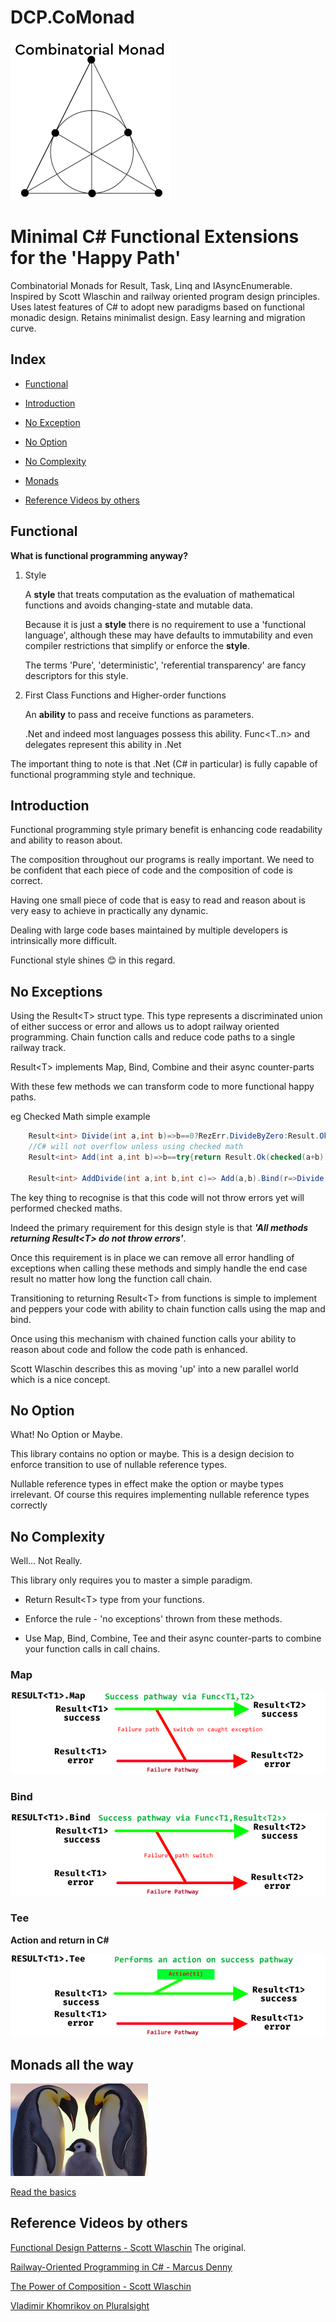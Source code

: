 ﻿# DCP.CoMonad
![lang-ext](https://github.com/ak98/DCP.CoMonad/blob/master/comonadlogo256.png?raw=true)

Minimal C# Functional Extensions for the 'Happy Path' 
=============================================

Combinatorial Monads for Result, Task, Linq and IAsyncEnumerable. Inspired by Scott Wlaschin and railway oriented program design principles. Uses latest features of C# to adopt new paradigms based on functional monadic design. Retains minimalist design. Easy learning and migration curve.



## Index

* [Functional](#functional)
* [Introduction](#introduction)
* [No Exception](#no-exceptions)
* [No Option](#no-option)
* [No Complexity](#no-complexity)

* [Monads](#monads)
* [Reference Videos by others](#reference-videos-by-others)
## Functional

__What is functional programming anyway?__

1. Style

    A __style__ that treats computation as the evaluation of mathematical functions and avoids changing-state and mutable data.
    
    Because it is just a __style__ there is no requirement to use a 'functional language', although these may have defaults to immutability and even compiler restrictions that simplify or enforce the __style__.
    
    The terms 'Pure', 'deterministic', 'referential transparency' are fancy descriptors for this style.

2. First Class Functions and Higher-order functions

    An __ability__ to pass and receive functions as parameters.
    
    .Net and indeed most languages possess this ability. Func&lt;T..n&gt; and delegates represent this ability in .Net
    
The important thing to note is that .Net (C# in particular) is fully capable of functional programming style and technique.


## Introduction ##

Functional programming style primary benefit is enhancing code readability and ability to reason about.

The composition throughout our programs is really important. We need to be confident that each piece of code and the composition of code is correct.

Having one small piece of code that is easy to read and reason about is very easy to achieve in practically any dynamic. 

Dealing with large code bases maintained by multiple developers is intrinsically more difficult.

Functional style shines 😊 in this regard.


## No Exceptions ##

Using the Result&lt;T&gt; struct type. This type represents a discriminated union of either success or error and allows us to adopt railway oriented programming. Chain function calls and reduce code paths to a single railway track. 

Result&lt;T&gt; implements Map, Bind, Combine and their async counter-parts

With these few methods we can transform code to more functional happy paths.

eg Checked Math simple example

```C#
    Result<int> Divide(int a,int b)=>b==0?RezErr.DivideByZero:Result.Ok(a/b);
    //C# will not overflow unless using checked math
    Result<int> Add(int a,int b)=>b==try{return Result.Ok(checked(a+b));catch(System.OverflowException){return RezErr.Overflow;}

    Result<int> AddDivide(int a,int b,int c)=> Add(a,b).Bind(r=>Divide(r,c));
```

The key thing to recognise is that this code will not throw errors yet will performed checked maths.

Indeed the primary requirement for this design style is that ___'All methods returning Result&lt;T&gt; do not throw errors'___.

Once this requirement is in place we can remove all error handling of exceptions when calling these methods and simply handle the end case result no matter how long the function call chain.

Transitioning to returning Result&lt;T&gt; from functions is simple to implement and peppers your code with ability to chain function calls using the map and bind.

Once using this mechanism with chained function calls your ability to reason about code and follow the code path is enhanced.

Scott Wlaschin describes this as moving 'up' into a new parallel world which is a nice concept.


## No Option ##

What! No Option or Maybe.

This library contains no option or maybe. This is a design decision to enforce transition to use of nullable reference types.

Nullable reference types in effect make the option or maybe types irrelevant. Of course this requires implementing nullable reference types correctly

## No Complexity

Well... Not Really.

This library only requires you to master a simple paradigm.

* Return Result&lt;T&gt; type from your functions. 

* Enforce the rule - 'no exceptions' thrown from these methods.

* Use Map, Bind, Combine, Tee and their async counter-parts to combine your function calls in call chains.


### Map

![Map](images/map.png)

### Bind

 ![Bind](images/bind.png)

### Tee

**Action and return in C#**

![Tee](images/tee.png)


## Monads all the way ##

![Monad](images/monoid.png)

[Read the basics](monad.md)



## Reference Videos by others

[Functional Design Patterns - Scott Wlaschin](https://www.youtube.com/watch?v=srQt1NAHYC0&t=2705s) The original.


[Railway-Oriented Programming in C# - Marcus Denny](https://www.youtube.com/watch?v=uM906cqdFWE)

[The Power of Composition - Scott Wlaschin](https://www.youtube.com/watch?v=vDe-4o8Uwl8&t=2980s)

[Vladimir Khomrikov on Pluralsight](https://app.pluralsight.com/library/courses/csharp-applying-functional-principles/table-of-contents)






